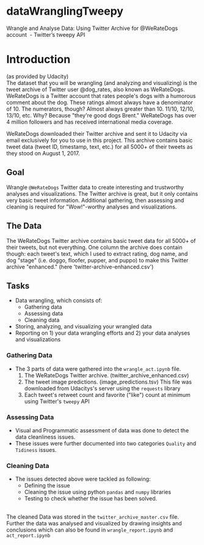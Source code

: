 # dataWranglingTweepy
Wrangle and Analyse Data: Using Twitter Archive for @WeRateDogs account  - Twitter’s tweepy API </br>
# Introduction
(as provided by Udacity)</br>
The dataset that you will be wrangling (and analyzing and visualizing) is the tweet archive of Twitter user @dog_rates, also known as WeRateDogs. WeRateDogs is a Twitter account that rates people's dogs with a humorous comment about the dog. These ratings almost always have a denominator of 10. The numerators, though? Almost always greater than 10. 11/10, 12/10, 13/10, etc. Why? Because "they're good dogs Brent." WeRateDogs has over 4 million followers and has received international media coverage.

WeRateDogs downloaded their Twitter archive and sent it to Udacity via email exclusively for you to use in this project. This archive contains basic tweet data (tweet ID, timestamp, text, etc.) for all 5000+ of their tweets as they stood on August 1, 2017. 

## Goal
Wrangle `@WeRateDogs` Twitter data to create interesting and trustworthy analyses and visualizations. The Twitter archive is great, but it only contains very basic tweet information. Additional gathering, then assessing and cleaning is required for "Wow!"-worthy analyses and visualizations.

## The Data 
The WeRateDogs Twitter archive contains basic tweet data for all 5000+ of their tweets, but not everything. One column the archive does contain though: each tweet's text, which I used to extract rating, dog name, and dog "stage" (i.e. doggo, floofer, pupper, and puppo) to make this Twitter archive "enhanced." (here 'twitter-archive-enhanced.csv')

## Tasks
- Data wrangling, which consists of:
  - Gathering data
  - Assessing data
  - Cleaning data
- Storing, analyzing, and visualizing your wrangled data
- Reporting on 1) your data wrangling efforts and 2) your data analyses and visualizations

### Gathering Data
- The 3 parts of data were gathered into the `wrangle_act.ipynb` file.</br>
  1. The WeRateDogs Twitter archive. (twitter_archive_enhanced.csv)
  2. The tweet image predictions. (image_predictions.tsv) This file was downloaded from Udacitys's server using the `requests` library 
  3. Each tweet's retweet count and favorite ("like") count at minimum using Twitter's `tweepy` API
  
### Assessing Data
- Visual and Programmatic assessment of data was done to detect the data cleanliness issues.
- These issues were further documented into two categories `Quality` and `Tidiness` issues.

### Cleaning Data
- The issues detected above were tackled as following:
  - Defining the issue
  - Cleaning the issue using python `pandas` and `numpy` libraries
  - Testing to check whether the issue has been solved.
  </br>
The cleaned Data was stored in the `twitter_archive_master.csv` file.</br>
Further the data was analysed and visualized by drawing insights and conclusions which can also be found in `wrangle_report.ipynb` and `act_report.ipynb` 
